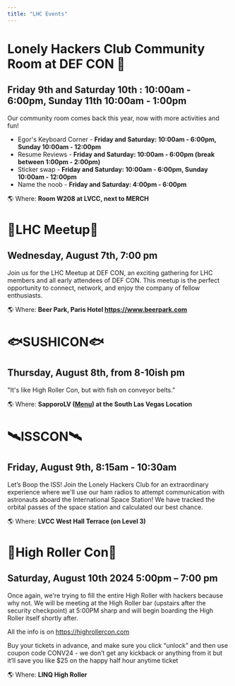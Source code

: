 ```yaml
---
title: "LHC Events"
---
```


# Lonely Hackers Club Community Room at DEF CON 🏢 
## Friday 9th and Saturday 10th : 10:00am - 6:00pm, Sunday 11th 10:00am - 1:00pm 

Our community room comes back this year, now with more activities and fun!

- Egor's Keyboard Corner - **Friday and Saturday: 10:00am - 6:00pm, Sunday 10:00am - 12:00pm**
- Resume Reviews - **Friday and Saturday: 10:00am - 6:00pm (break between 1:00pm - 2:00pm)**
- Sticker swap - **Friday and Saturday: 10:00am - 6:00pm, Sunday 10:00am - 12:00pm**
- Name the noob - **Friday and Saturday: 4:00pm - 6:00pm**

🌎 Where: **Room W208 at LVCC, next to MERCH**

# 🤖LHC Meetup🤖
## Wednesday, August 7th, 7:00 pm

Join us for the LHC Meetup at DEF CON, an exciting gathering for LHC members and all early attendees of DEF CON. This meetup is the perfect opportunity to connect, network, and enjoy the company of fellow enthusiasts.

🌎 Where: **Beer Park, Paris Hotel https://www.beerpark.com**

# 🐟SUSHICON🐟
## Thursday, August 8th, from 8-10ish pm

"It's like High Roller Con, but with fish on conveyor belts."

🌎 Where: **SapporoLV ([Menu](https://sapporolv.com/las-vegas-sapporo-revolving-sushi-food-menu)) at the South Las Vegas Location**

# 🛰️ISSCON🛰️
## Friday, August 9th, 8:15am - 10:30am

Let’s Boop the ISS! Join the Lonely Hackers Club for an extraordinary experience where we'll use our ham radios to attempt communication with astronauts aboard the International Space Station! We have tracked the orbital passes of the space station and calculated our best chance. 

🌎 Where: **LVCC West Hall Terrace (on Level 3)**


# 🎡High Roller Con🎡
## Saturday, August 10th 2024 5:00pm – 7:00 pm

Once again, we're trying to fill the entire High Roller with hackers because why not. We will be meeting at the High Roller bar (upstairs after the security checkpoint) at 5:00PM sharp and will begin boarding the High Roller itself shortly after.

All the info is on https://highrollercon.com 

Buy your tickets in advance, and make sure you click “unlock” and then use coupon code CONV24 - we don’t get any kickback or anything from it but it’ll save you like $25 on the happy half hour anytime ticket

🌎 Where: **LINQ High Roller**